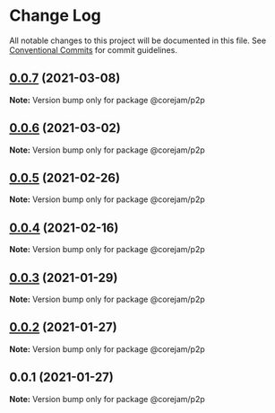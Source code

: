 # Change Log

All notable changes to this project will be documented in this file.
See [Conventional Commits](https://conventionalcommits.org) for commit guidelines.

## [0.0.7](https://github.com/corejam/corejam/compare/@corejam/p2p@0.0.6...@corejam/p2p@0.0.7) (2021-03-08)

**Note:** Version bump only for package @corejam/p2p





## [0.0.6](https://github.com/corejam/corejam/compare/@corejam/p2p@0.0.5...@corejam/p2p@0.0.6) (2021-03-02)

**Note:** Version bump only for package @corejam/p2p





## [0.0.5](https://github.com/corejam/corejam/compare/@corejam/p2p@0.0.4...@corejam/p2p@0.0.5) (2021-02-26)

**Note:** Version bump only for package @corejam/p2p





## [0.0.4](https://github.com/corejam/corejam/compare/@corejam/p2p@0.0.3...@corejam/p2p@0.0.4) (2021-02-16)

**Note:** Version bump only for package @corejam/p2p





## [0.0.3](https://github.com/corejam/corejam/compare/@corejam/p2p@0.0.2...@corejam/p2p@0.0.3) (2021-01-29)

**Note:** Version bump only for package @corejam/p2p





## [0.0.2](https://github.com/corejam/corejam/compare/@corejam/p2p@0.0.1...@corejam/p2p@0.0.2) (2021-01-27)

**Note:** Version bump only for package @corejam/p2p





## 0.0.1 (2021-01-27)

**Note:** Version bump only for package @corejam/p2p
